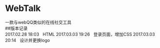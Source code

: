 # WebTalk
一款与webQQ类似的在线社交工具<br>
##版本记录<br>
2017.02.28 18:03   HTML
2017.03.03 19:26   登录页面，增加CSS
2017.03.03 20:14   设计并更换logo
